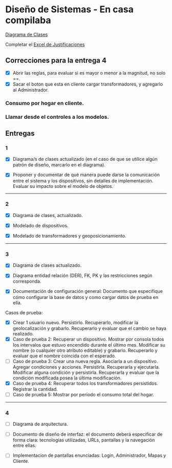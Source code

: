 # Diseño de Sistemas - En casa compilaba

[Diagrama de Clases](https://www.lucidchart.com/documents/edit/ceb23ed0-1b33-418a-add7-bd27eacf69dc/1)

Completar el [Excel de Justificaciones](https://drive.google.com/open?id=1KMen2VzRO-dwepk3WMq4hhfEXBdTLhqMDdQSORsywe4)

## Correcciones para la entrega 4
 
- [x]  Abrir las reglas, para evaluar si es mayor o menor a la magnitud, no solo ==.
- [x]  Sacar el boton que esta en cliente cargar transformadores, y agregarlo al Administrador.
### Consumo por hogar en cliente.
### Llamar desde el controles a los modelos.

## Entregas

### 1

- [x] Diagrama/s de clases actualizado (en el caso de que 
se utilice algún patrón de diseño, marcarlo en el diagrama).

- [x] Proponer y documentar de qué manera puede darse la comunicación entre el sistema y los dispositivos, sin detalles de implementación. Evaluar su impacto sobre el modelo de objetos.

---

### 2

- [x] Diagrama de clases, actualizado.

- [x] Modelado de dispositivos.

- [x] Modelado de transformadores y geoposicionamiento.

---

### 3

- [x] Diagrama de clases actualizado.

- [x] Diagrama entidad relación (DER), FK, PK y las restricciones según corresponda.

- [x] Documentación de configuración general: Documento que especifique cómo configurar la base de datos y como cargar datos de prueba en ella.

Casos de prueba:

- [x] Crear 1 usuario nuevo. Persistirlo. Recuperarlo, modificar la geolocalización y grabarlo. Recuperarlo y evaluar que el cambio se haya realizado.
- [x] Caso de prueba 2: Recuperar un dispositivo. Mostrar por consola todos los intervalos que estuvo encendido durante el último mes. Modificar su nombre (o cualquier otro atributo editable) y grabarlo. Recuperarlo y evaluar que el nombre coincida con el esperado.
- [ ] Caso de prueba 3: Crear una nueva regla. Asociarla a un dispositivo. Agregar condiciones y acciones. Persistirla. Recuperarla y ejecutarla. Modificar alguna condición y persistirla. Recuperarla y evaluar que la condición modificada posea la última modificación.
- [x] Caso de prueba 4: Recuperar todos los transformadores persistidos. Registrar la cantidad.
- [ ] Caso de prueba 5: Mostrar por periodo el consumo total del hogar.

---

### 4

- [ ] Diagrama de arquitectura.

- [ ] Documento de diseño de interfaz: el documento deberá especificar de forma clara: tecnologías utilizadas, URLs, pantallas y la navegación entre ellas.

- [ ] Implementacion de pantallas enunciadas: Login, Administrador, Mapas y Cliente.

